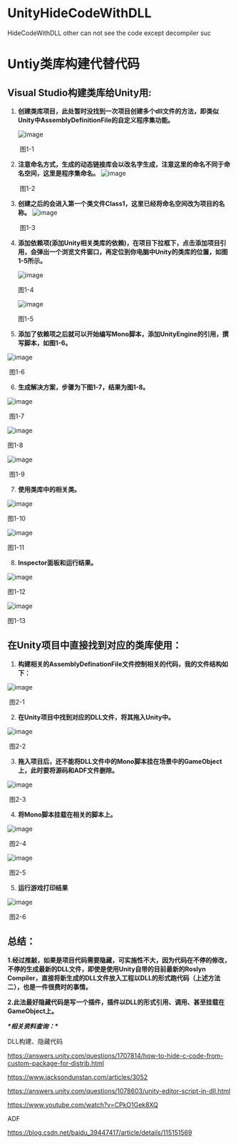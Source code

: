 # UnityHideCodeWithDLL
HideCodeWithDLL other can not see the code except decompiler suc
# **Untiy类库构建代替代码**

## Visual Studio构建类库给Unity用:

1. **创建类库项目，此处暂时没找到一次项目创建多个dll文件的方法，即类似Unity中AssemblyDefinitionFile的自定义程序集功能。**
 
      ![image](https://user-images.githubusercontent.com/64005736/174807004-2843944d-0efe-47db-9188-4aa02b4e0ed3.png)

   ​												图1-1

2. **注意命名方式，生成的动态链接库会以改名字生成，注意这里的命名不同于命名空间，这里是程序集命名。**
![image](https://user-images.githubusercontent.com/64005736/174807099-2c2b3b47-7208-4426-8273-d02efa505ef7.png)

   ​												图1-2

3. **创建之后的会进入第一个类文件Class1，这里已经将命名空间改为项目的名称。**
![image](https://user-images.githubusercontent.com/64005736/174807121-d539e692-c545-4836-93eb-ab7b314d2079.png)

   ​												图1-3

4. **添加依赖项(添加Unity相关类库的依赖)，在项目下拉框下，点击添加项目引用，会弹出一个浏览文件窗口，再定位到你电脑中Unity的类库的位置，如图1-5所示。**

    ![image](https://user-images.githubusercontent.com/64005736/174807143-ad634fd7-9550-4961-a584-9c92bc8a01b8.png)
    
    图1-4

    ![image](https://user-images.githubusercontent.com/64005736/174807149-8db137e4-7f8f-4d1a-a1c8-2a6afb4926f7.png)

    图1-5

5. **添加了依赖项之后就可以开始编写Mono脚本，添加UnityEngine的引用，撰写脚本，如图1-6。**

![image](https://user-images.githubusercontent.com/64005736/174807187-dd79b3e6-789b-4f02-be63-5be162644f47.png)

​												图1-6

6. **生成解决方案，步骤为下图1-7，结果为图1-8。**

![image](https://user-images.githubusercontent.com/64005736/174807219-ccfb9f6c-f514-4856-94fd-ff92b0d7ab67.png)

​												图1-7

![image](https://user-images.githubusercontent.com/64005736/174807235-e80177fa-e7cf-4260-9293-b78edc4f34fc.png)

图1-8

![image](https://user-images.githubusercontent.com/64005736/174807755-22177f96-e3a7-4ad9-8347-5583a00e9479.png)

​												图1-9

7. **使用类库中的相关类。**

![image](https://user-images.githubusercontent.com/64005736/174807792-57428abc-0377-4b0c-b812-2099614ff91a.png)


图1-10

![image](https://user-images.githubusercontent.com/64005736/174807805-26f67161-76b2-4444-88ba-d4206c350653.png)

图1-11


8. **Inspector面板和运行结果。**

![image](https://user-images.githubusercontent.com/64005736/174807836-5609fb21-484a-4e83-a094-570f07b0d12e.png)

图1-12


![image](https://user-images.githubusercontent.com/64005736/174807867-5fdf1321-79d7-4479-bdc7-726a67376ed5.png)

图1-13


## 在Unity项目中直接找到对应的类库使用：

1. **构建相关的AssemblyDefinationFile文件控制相关的代码，我的文件结构如下：**

 
![image](https://user-images.githubusercontent.com/64005736/174808321-2049d4ba-c830-4a63-a77e-acf53e3ee96a.png)

​												图2-1

 

2. **在Unity项目中找到对应的DLL文件，将其拖入Unity中。**


![image](https://user-images.githubusercontent.com/64005736/174808349-32565b62-c658-4b89-bc38-b5524d42833d.png)

​												图2-2

 

3. **拖入项目后，还不能将DLL文件中的Mono脚本挂在场景中的GameObject上，此时要将源码和ADF文件删除。**

 

![image](https://user-images.githubusercontent.com/64005736/174808381-c227037f-7959-4667-94c7-5bc5a5f1b71e.png)

​									图2-3

4. **将Mono脚本挂载在相关的脚本上。**

![image](https://user-images.githubusercontent.com/64005736/174808397-b880ffa9-2fdf-472f-8cbf-05f866878a87.png)

​																	图2-4

![image](https://user-images.githubusercontent.com/64005736/174808417-eb9ca9fc-00f9-4b72-9863-4c27268a3862.png)

​										图2-5

5. **运行游戏打印结果**

![image](https://user-images.githubusercontent.com/64005736/174808432-d668b0ee-08e4-469e-a39c-74bea1d80f3b.png)

​									图2-6

## 总结：

**1.经过推敲，如果是项目代码需要隐藏，可实施性不大，因为代码在不停的修改，不停的生成最新的DLL文件，即使是使用Unity自带的目前最新的Roslyn Compiler，直接将新生成的DLL文件放入工程以DLL的形式跑代码（上述方法二），也是一件很费时的事情。**

**2.此法最好隐藏代码是写一个插件，插件以DLL的形式引用、调用、甚至挂载在GameObject上。**

 

 

 

 

***\*相关资料查询：\****

DLL构建、隐藏代码

https://answers.unity.com/questions/1707814/how-to-hide-c-code-from-custom-package-for-distrib.html

https://www.jacksondunstan.com/articles/3052

https://answers.unity.com/questions/1078603/unity-editor-script-in-dll.html

https://www.youtube.com/watch?v=CPkO1Gek8XQ

ADF

https://blog.csdn.net/baidu_39447417/article/details/115151569
